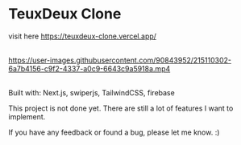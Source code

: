 # TeuxDeux Clone

visit here https://teuxdeux-clone.vercel.app/
<br></br>

https://user-images.githubusercontent.com/90843952/215110302-6a7b4156-c9f2-4337-a0c9-6643c9a5918a.mp4
<br></br>

Built with: Next.js, swiperjs, TailwindCSS, firebase


This project is not done yet. There are still a lot of features I want to implement.

If you have any feedback or found a bug, please let me know. :)
